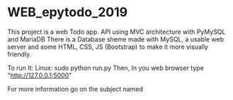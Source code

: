 # WEB_epytodo_2019
This project is a web Todo app.
API using MVC architecture with PyMySQL and MariaDB
There is a Database sheme made with MySQL, a usable web server and some HTML, CSS, JS (Bootstrap)
to make it more visually friendly.

To run It:
  Linux: sudo python run.py
  Then, In you web browser type "http://127.0.0.1:5000"
  
For more information go on the subject named  
